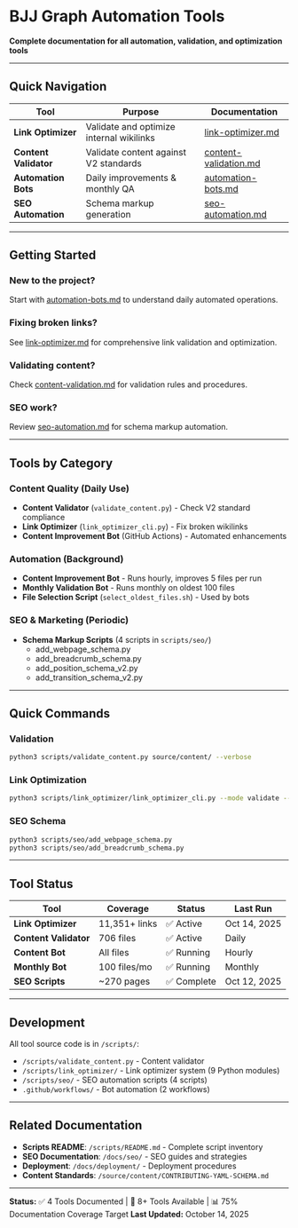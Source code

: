 # BJJ Graph Automation Tools

**Complete documentation for all automation, validation, and optimization tools**

---

## Quick Navigation

| Tool | Purpose | Documentation |
|------|---------|---------------|
| **Link Optimizer** | Validate and optimize internal wikilinks | [link-optimizer.md](./link-optimizer.md) |
| **Content Validator** | Validate content against V2 standards | [content-validation.md](./content-validation.md) |
| **Automation Bots** | Daily improvements & monthly QA | [automation-bots.md](./automation-bots.md) |
| **SEO Automation** | Schema markup generation | [seo-automation.md](./seo-automation.md) |

---

## Getting Started

### New to the project?
Start with [automation-bots.md](./automation-bots.md) to understand daily automated operations.

### Fixing broken links?
See [link-optimizer.md](./link-optimizer.md) for comprehensive link validation and optimization.

### Validating content?
Check [content-validation.md](./content-validation.md) for validation rules and procedures.

### SEO work?
Review [seo-automation.md](./seo-automation.md) for schema markup automation.

---

## Tools by Category

### Content Quality (Daily Use)
- **Content Validator** (`validate_content.py`) - Check V2 standard compliance
- **Link Optimizer** (`link_optimizer_cli.py`) - Fix broken wikilinks
- **Content Improvement Bot** (GitHub Actions) - Automated enhancements

### Automation (Background)
- **Content Improvement Bot** - Runs hourly, improves 5 files per run
- **Monthly Validation Bot** - Runs monthly on oldest 100 files
- **File Selection Script** (`select_oldest_files.sh`) - Used by bots

### SEO & Marketing (Periodic)
- **Schema Markup Scripts** (4 scripts in `scripts/seo/`)
  - add_webpage_schema.py
  - add_breadcrumb_schema.py
  - add_position_schema_v2.py
  - add_transition_schema_v2.py

---

## Quick Commands

### Validation
```bash
python3 scripts/validate_content.py source/content/ --verbose
```

### Link Optimization
```bash
python3 scripts/link_optimizer/link_optimizer_cli.py --mode validate --verbose
```

### SEO Schema
```bash
python3 scripts/seo/add_webpage_schema.py
python3 scripts/seo/add_breadcrumb_schema.py
```

---

## Tool Status

| Tool | Coverage | Status | Last Run |
|------|----------|--------|----------|
| **Link Optimizer** | 11,351+ links | ✅ Active | Oct 14, 2025 |
| **Content Validator** | 706 files | ✅ Active | Daily |
| **Content Bot** | All files | ✅ Running | Hourly |
| **Monthly Bot** | 100 files/mo | ✅ Running | Monthly |
| **SEO Scripts** | ~270 pages | ✅ Complete | Oct 12, 2025 |

---

## Development

All tool source code is in `/scripts/`:
- `/scripts/validate_content.py` - Content validator
- `/scripts/link_optimizer/` - Link optimizer system (9 Python modules)
- `/scripts/seo/` - SEO automation scripts (4 scripts)
- `.github/workflows/` - Bot automation (2 workflows)

---

## Related Documentation

- **Scripts README**: `/scripts/README.md` - Complete script inventory
- **SEO Documentation**: `/docs/seo/` - SEO guides and strategies
- **Deployment**: `/docs/deployment/` - Deployment procedures
- **Content Standards**: `/source/content/CONTRIBUTING-YAML-SCHEMA.md`

---

**Status:** ✅ 4 Tools Documented | 🔧 8+ Tools Available | 📊 75% Documentation Coverage Target
**Last Updated:** October 14, 2025
